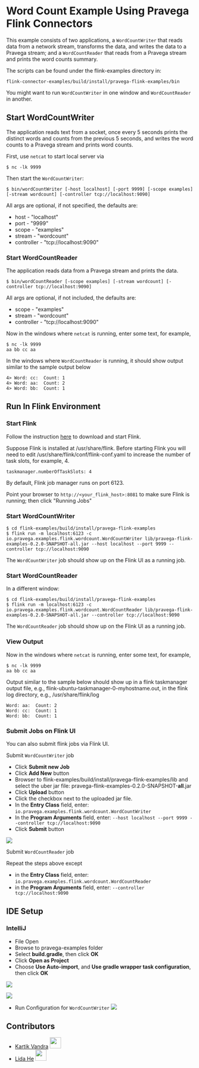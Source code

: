 # Word Count Example Using Pravega Flink Connectors
This example consists of two applications, a `WordCountWriter` that reads data from a 
network stream, transforms the data, and writes the data to a Pravega stream; and a
`WordCountReader` that reads from a Pravega stream and prints the word counts summary.

The scripts can be found under the flink-examples directory in:
```
flink-connector-examples/build/install/pravega-flink-examples/bin
```
You might want to run `WordCountWriter` in one window and `WordCountReader` in another.


## Start WordCountWriter
The application reads text from a socket, once every 5 seconds prints the distinct words and counts from the previous 5 seconds, and writes the word counts to a Pravega stream and prints word counts.

First, use `netcat` to start local server via
```
$ nc -lk 9999
```

Then start the `WordCountWriter`:
```
$ bin/wordCountWriter [-host localhost] [-port 9999] [-scope examples] [-stream wordcount] [-controller tcp://localhost:9090]
```

All args are optional, if not specified, the defaults are:

 * host - "localhost"
 * port - "9999"
 * scope - "examples" 
 * stream - "wordcount"
 * controller - "tcp://localhost:9090"

### Start WordCountReader
The application reads data from a Pravega stream and prints the data.
```
$ bin/wordCountReader [-scope examples] [-stream wordcount] [-controller tcp://localhost:9090]
```
All args are optional, if not included, the defaults are:
 * scope - "examples"
 * stream - "wordcount"
 * controller - "tcp://localhost:9090"

Now in the windows where `netcat` is running, enter some text, for example,
```
$ nc -lk 9999
aa bb cc aa
```

In the windows where `WordCountReader` is running, it should show output similar to the sample output below
```
4> Word: cc:  Count: 1
4> Word: aa:  Count: 2
4> Word: bb:  Count: 1
```
 
## Run In Flink Environment

### Start Flink

Follow the instruction [here](https://ci.apache.org/projects/flink/flink-docs-release-1.4/quickstart/setup_quickstart.html) to download and start Flink. 

Suppose Flink is installed at /usr/share/flink. Before starting Flink you will need to edit /usr/share/flink/conf/flink-conf.yaml to increase the number of task slots, for example, 4.
```
taskmanager.numberOfTaskSlots: 4
```

By default, Flink job manager runs on port 6123.

Point your browser to `http://<your_flink_host>:8081` to make sure Flink is running; then click "Running Jobs"

### Start WordCountWriter
```
$ cd flink-examples/build/install/pravega-flink-examples
$ flink run -m localhost:6123 -c io.pravega.examples.flink.wordcount.WordCountWriter lib/pravega-flink-examples-0.2.0-SNAPSHOT-all.jar --host localhost --port 9999 --controller tcp://localhost:9090
```
The `WordCountWriter` job should show up on the Flink UI as a running job.

### Start WordCountReader
In a different window:
```
$ cd flink-examples/build/install/pravega-flink-examples
$ flink run -m localhost:6123 -c io.pravega.examples.flink.wordcount.WordCountReader lib/pravega-flink-examples-0.2.0-SNAPSHOT-all.jar --controller tcp://localhost:9090
```
The `WordCountReader` job should show up on the Flink UI as a running job.

### View Output
Now in the windows where `netcat` is running, enter some text, for example,
```
$ nc -lk 9999
aa bb cc aa
```

Output similar to the sample below should show up in a flink taskmanager output file, e.g., flink-ubuntu-taskmanager-0-myhostname.out, in the flink log directory, e.g., /usr/share/flink/log
```
Word: aa:  Count: 2
Word: cc:  Count: 1
Word: bb:  Count: 1
```

### Submit Jobs on Flink UI

You can also submit flink jobs via Flink UI.

Submit `WordCountWriter` job

- Click **Submit new Job**
- Click **Add New** button
- Browser to flink-examples/build/install/pravega-flink-examples/lib and select the uber jar file: pravega-flink-examples-0.2.0-SNAPSHOT-**all**.jar
- Click **Upload** button
- Click the checkbox next to the uploaded jar file.
- In the **Entry Class** field, enter: ```io.pravega.examples.flink.wordcount.WordCountWriter```
- In the **Program Arguments** field, enter: ```--host localhost --port 9999 --controller tcp://localhost:9090```
- Click **Submit** button

![](image/flink-wordcount-submit-writer.png)

Submit `WordCountReader` job

Repeat the steps above except
- in the **Entry Class** field, enter: ```io.pravega.examples.flink.wordcount.WordCountReader```
- in the **Program Arguments** field, enter: ```--controller tcp://localhost:9090```

## IDE Setup
### IntelliJ
- File Open
- Browse to pravega-examples folder
- Select **build.gradle**, then click **OK**
- Click **Open as Project**
- Choose **Use Auto-import**, and **Use gradle wrapper task configuration**, then click **OK**

![](image/flink-wordcount-intellij-01.png)

![](image/flink-wordcount-intellij-02.png)

- Run Configuration for `WordCountWriter`
![](image/flink-wordcount-intellij-04.png)


## Contributors ##
* [Kartik Vandra](https://github.com/kvandra)   <img src="https://avatars3.githubusercontent.com/u/5042709?s=460&v=4" width="30" height="30">
* [Lida He](https://github.com/hldnova)   <img src="https://avatars0.githubusercontent.com/u/11613034?s=460&v=4" width="30" height="30">
